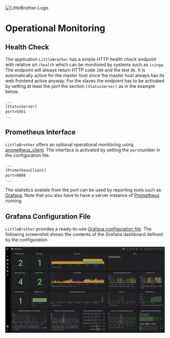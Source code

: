 ![LittleBrother-Logo](little_brother/static/icons/icon_baby-panda_128x128.png)

# Operational Monitoring

## Health Check

The application `LittleBrother` has a simple HTTP health check endpoint with relative url `/health` which 
can be monitored by systems such as `icinga`. 
The endpoint will always return HTTP code `200` and the text `OK`. It is automatically active for the master
host since the master host always has its web frontend active anyway. For the slaves the endpoint has to be
activated by setting at least the port the section `[StatusServer]` as in the example below.

    ...
    [StatusServer]
    port=5561
    ...

## Prometheus Interface

`LittleBrother` offers an optional operational monitoring using 
[prometheus_client](https://github.com/prometheus/client_python). The interface is activated by setting
the `port`number in the configuration file:

    ...
    [PrometheusClient]
    port=8888
    ...

The statistics availale from the port can be used by reporting tools such as [Grafana](https://grafana.com/). Note
that you also have to have a server instance of [Prometheus](https://prometheus.io/) running.

## Grafana Configuration File 

`LittleBrother` provides a ready-to-use [Grafana configuration file](etc/grafana-LittleBrother.json). The following
screenshot shows the contents of the Grafana dashboard defined by the configuration.

<A HREF="doc/screenshot_grafana_monitoring.png">![Screenshot Grafana Dashboard](doc/screenshot_grafana_monitoring.small.png)</A> 
